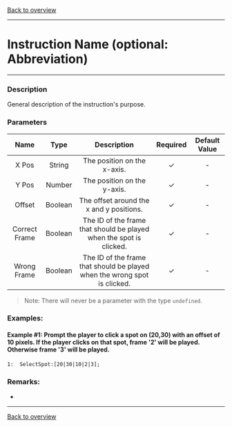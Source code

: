 [Back to overview](index.md)

---
# Instruction Name (optional: Abbreviation)
---
### Description
General description of the instruction's purpose.

### Parameters

|Name|Type|Description|Required|Default Value|
|:---:|:---:|:---:|:---:|:---:|
|X Pos|String|The position on the x-axis.|✓|-|
|Y Pos|Number|The position on the y-axis.|✓|-|
|Offset|Boolean|The offset around the x and y positions.|✓|-|
|Correct Frame|Boolean|The ID of the frame that should be played when the spot is clicked.|✓|-|
|Wrong Frame|Boolean|The ID of the frame that should be played when the wrong spot is clicked.|✓|-|

> Note: There will never be a parameter with the type `undefined`.

### Examples:
#### Example #1: Prompt the player to click a spot on (20,30) with an offset of 10 pixels. If the player clicks on that spot, frame '2' will be played. Otherwise frame '3' will be played.
```
1:  SelectSpot:[20|30|10|2|3];
```

### Remarks:
-

---
[Back to overview](index.md)